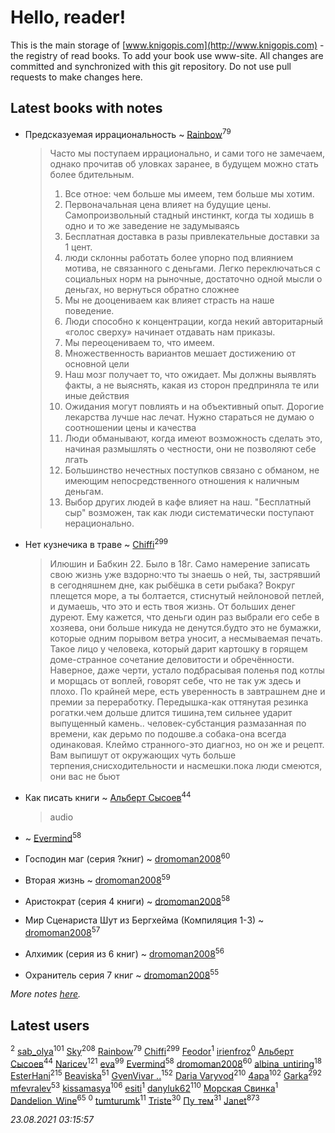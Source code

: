 # Hello, reader!
This is the main storage of [www.knigopis.com](http://www.knigopis.com) - the registry of read books.
To add your book use www-site. All changes are committed and synchronized with this git repository.
Do not use pull requests to make changes here.


## Latest books with notes
* Предсказуемая иррациональность ~ [Rainbow](users/109/109787328219839805802-google)<sup>79</sup>
    > Часто мы поступаем иррационально, и сами того не замечаем, однако прочитав об уловках заранее, в будущем можно стать более бдительным. 
    > 1. Все отное: чем больше мы имеем, тем больше мы хотим. 
    > 2. Первоначальная цена влияет на будущие цены. Самопроизвольный стадный инстинкт, когда ты ходишь в одно и то же заведение не задумываясь
    > 3. Бесплатная доставка в разы привлекательные доставки за 1 цент.
    > 4. люди склонны работать более упорно под влиянием мотива, не связанного с деньгами. Легко переключаться с социальных норм на рыночные, достаточно одной мысли о деньгах, но вернуться обратно сложнее
    > 5. Мы не дооцениваем как влияет страсть на наше поведение.
    > 6. Люди способно к концентрации, когда некий авторитарный «голос сверху» начинает отдавать нам приказы.
    > 7. Мы переоцениваем то, что имеем.
    > 8. Множественность вариантов мешает достижению от основной цели
    > 9. Наш мозг получает то, что ожидает. Мы должны выявлять факты, а не выяснять, какая из сторон предприняла те или иные действия
    > 10. Ожидания могут повлиять и на объективный опыт. Дорогие лекарства лучше нас лечат. Нужно стараться не думаю о соотношении цены и качества
    > 11. Люди обманывают, когда имеют возможность сделать это, начиная размышлять о честности, они не позволяют себе лгать
    > 12. Большинство нечестных поступков связано с обманом, не имеющим непосредственного отношения к наличным деньгам.
    > 13. Выбор других людей в кафе влияет на наш. "Бесплатный сыр" возможен, так как люди систематически поступают нерационально.

* Нет кузнечика в траве ~ [Chiffi](users/105/105831994080785626680-google)<sup>299</sup>
    > Илюшин и Бабкин 22. Было в 18г.  Само намерение записать свою жизнь уже вздорно:что  ты знаешь о ней, ты, застрявший в сегодняшнем дне, как рыбёшка в сети рыбака? Вокруг  плещется море, а ты болтается, стиснутый нейлоновой петлей, и думаешь, что это и есть твоя жизнь.  От больших денег дуреют. Ему кажется, что деньги один раз выбрали его себе в хозяева, они больше никуда не денутся.будто это не бумажки, которые одним порывом ветра уносит, а несмываемая печать.  Такое лицо у человека, который дарит картошку в горящем доме-странное сочетание деловитости и обречённости.  Наверное, даже черти, устало подбрасывая поленья под котлы и морщась от воплей, говорят себе, что не так уж здесь и плохо. По крайней мере, есть уверенность в завтрашнем дне и премии за переработку. Передышка-как оттянутая резинка рогатки.чем дольше длится тишина,тем сильнее ударит выпущенный камень.. человек-субстанция размазанная по времени, как дерьмо по подошве.а собака-она всегда одинаковая. Клеймо странного-это диагноз, но он же и рецепт. Вам выпишут от окружающих чуть больше терпения,снисходительности и насмешки.пока люди смеются, они вас не бьют

* Как писать книги ~ [Альберт Сысоев](users/474/47446642-vkontakte)<sup>44</sup>
    > audio

*  ~ [Evermind](users/302/302928912-vkontakte)<sup>58</sup>

* Господин маг (серия ?книг) ~ [dromoman2008](users/444/44461886-yandex)<sup>60</sup>

* Вторая жизнь ~ [dromoman2008](users/444/44461886-yandex)<sup>59</sup>

* Аристократ (серия 4 книги) ~ [dromoman2008](users/444/44461886-yandex)<sup>58</sup>

* Мир Сценариста Шут из Бергхейма (Компиляция 1-3) ~ [dromoman2008](users/444/44461886-yandex)<sup>57</sup>

* Алхимик (серия из 6 книг) ~ [dromoman2008](users/444/44461886-yandex)<sup>56</sup>

* Охранитель серия 7 книг ~ [dromoman2008](users/444/44461886-yandex)<sup>55</sup>


_More notes [here](latest_books_with_notes.md)._


## Latest users
[](users/116/116587059105826857287-google)<sup>2</sup> 
[sab_olya](users/139/139338401-vkontakte)<sup>101</sup> 
[Sky](users/118/118049897850017649660-googleplus)<sup>208</sup> 
[Rainbow](users/109/109787328219839805802-google)<sup>79</sup> 
[Chiffi](users/105/105831994080785626680-google)<sup>299</sup> 
[Feodor](users/117/117130485334126869740-google)<sup>1</sup> 
[irienfroz](users/150/150508923-vkontakte)<sup>0</sup> 
[Альберт Сысоев](users/474/47446642-vkontakte)<sup>44</sup> 
[Naricev](users/107/107090515204537133928-google)<sup>121</sup> 
[eva](users/111/111656270551033014778-google)<sup>99</sup> 
[Evermind](users/302/302928912-vkontakte)<sup>58</sup> 
[dromoman2008](users/444/44461886-yandex)<sup>60</sup> 
[albina_untiring](users/257/2579695-vkontakte)<sup>18</sup> 
[EsterHani](users/305/30558181-vkontakte)<sup>215</sup> 
[Beaviska](users/102/10202544960024508-facebook)<sup>51</sup> 
[GvenVivar ..](users/158/158266434925901-facebook)<sup>152</sup> 
[Daria Varyvod](users/829/829893410524253-facebook)<sup>210</sup> 
[4apa](users/117/117392596378069249667-google)<sup>102</sup> 
[Garka](users/115/115753719718250012620-google)<sup>292</sup> 
[mfevralev](users/140/140966150-vkontakte)<sup>53</sup> 
[kissamasya](users/684/68439978-vkontakte)<sup>106</sup> 
[esiti](users/463/463509228-vkontakte)<sup>1</sup> 
[danyluk62](users/374/374149854-vkontakte)<sup>110</sup> 
[Морская Свинка](users/147/1474032679114725758-mailru)<sup>1</sup> 
[Dandelion_Wine](users/586/58602788-vkontakte)<sup>65</sup> 
[](users/651/651537773-vkontakte)<sup>0</sup> 
[tumturumk](users/135/135685382-vkontakte)<sup>11</sup> 
[Triste](users/517/5175580462988229760-mailru)<sup>30</sup> 
[Пу_тем](users/344/3448154788585127-facebook)<sup>31</sup> 
[Janet](users/108/108113656204404967440-google)<sup>873</sup> 


_23.08.2021 03:15:57_
